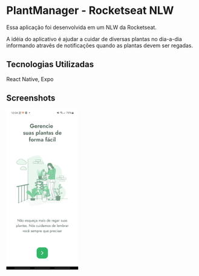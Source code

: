 
# PlantManager - Rocketseat NLW

Essa aplicação foi desenvolvida em um NLW da Rocketseat.

A idéia do aplicativo é ajudar a cuidar de diversas plantas no dia-a-dia informando atravês de notificações quando as plantas devem ser regadas.

## Tecnologias Utilizadas

React Native, Expo
## Screenshots

<img src="https://github.com/fealex95/plantManager-NLW5-RocketSeat/blob/main/Screenshot_20220326-120429_Plant%20Manager.jpg" width=190 />

